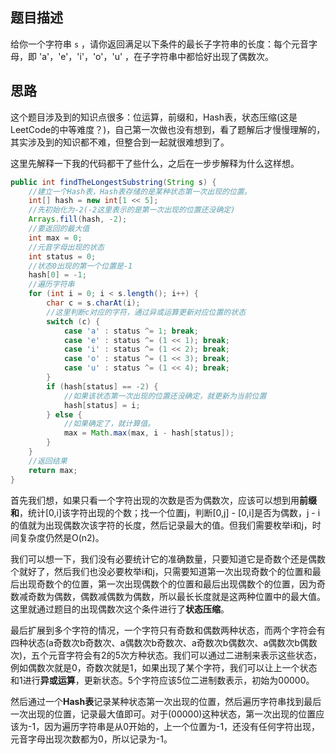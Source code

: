 ## 题目描述

给你一个字符串 `s` ，请你返回满足以下条件的最长子字符串的长度：每个元音字母，即 'a'，'e'，'i'，'o'，'u' ，在子字符串中都恰好出现了偶数次。

## 思路

这个题目涉及到的知识点很多：位运算，前缀和，Hash表，状态压缩(这是LeetCode的中等难度？)，自己第一次做也没有想到，看了题解后才慢慢理解的，其实涉及到的知识都不难，但整合到一起就很难想到了。

这里先解释一下我的代码都干了些什么，之后在一步步解释为什么这样想。

```java
public int findTheLongestSubstring(String s) {
    //建立一个Hash表，Hash表存储的是某种状态第一次出现的位置。
    int[] hash = new int[1 << 5];
    //先初始化为-2(-2这里表示的是第一次出现的位置还没确定)
    Arrays.fill(hash, -2);
    //要返回的最大值
    int max = 0;
    //元音字母出现的状态
    int status = 0;
    //状态0出现的第一个位置是-1
    hash[0] = -1;
    //遍历字符串
    for (int i = 0; i < s.length(); i++) {
        char c = s.charAt(i);
        //这里判断c对应的字符，通过异或运算更新对应位置的状态
        switch (c) {
            case 'a' : status ^= 1; break;
            case 'e' : status ^= (1 << 1); break;
            case 'i' : status ^= (1 << 2); break;
            case 'o' : status ^= (1 << 3); break;
            case 'u' : status ^= (1 << 4); break;
        }
        if (hash[status] == -2) { 
            //如果该状态第一次出现的位置还没确定，就更新为当前位置
            hash[status] = i;
        } else { 
            //如果确定了，就计算值。
            max = Math.max(max, i - hash[status]);
        }
    }
    //返回结果
    return max;
}
```

首先我们想，如果只看一个字符出现的次数是否为偶数次，应该可以想到用**前缀和**，统计[0,i]该字符出现的个数；找一个位置j，判断[0,j] - [0,i]是否为偶数，j - i的值就为出现偶数次该字符的长度，然后记录最大的值。但我们需要枚举i和j，时间复杂度仍然是O(n2)。

我们可以想一下，我们没有必要统计它的准确数量，只要知道它是奇数个还是偶数个就好了，然后我们也没必要枚举i和j，只需要知道第一次出现奇数个的位置和最后出现奇数个的位置，第一次出现偶数个的位置和最后出现偶数个的位置，因为奇数减奇数为偶数，偶数减偶数为偶数，所以最长长度就是这两种位置中的最大值。这里就通过题目的出现偶数次这个条件进行了**状态压缩**。

最后扩展到多个字符的情况，一个字符只有奇数和偶数两种状态，而两个字符会有四种状态(a奇数次b奇数次、a偶数次b奇数次、a奇数次b偶数次、a偶数次b偶数次)，五个元音字符会有2的5次方种状态。我们可以通过二进制来表示这些状态，例如偶数次就是0，奇数次就是1，如果出现了某个字符，我们可以让上一个状态和1进行**异或运算**，更新状态。5个字符应该5位二进制数表示，初始为00000。

然后通过一个**Hash表**记录某种状态第一次出现的位置，然后遍历字符串找到最后一次出现的位置，记录最大值即可。对于(00000)这种状态，第一次出现的位置应该为-1，因为遍历字符串是从0开始的，上一个位置为-1，还没有任何字符出现，元音字母出现次数都为0，所以记录为-1。